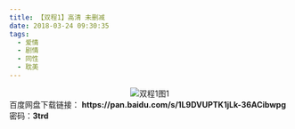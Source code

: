 ```yaml
---
title: 【双程1】高清 未删减
date: 2018-03-24 09:30:35
tags:
  - 爱情
  - 剧情
  - 同性
  - 耽美
---
```


<div align=center>
	<img src="/assets/images/a/shuang-cheng-01/1.jpg" alt="双程1图1">
</div>
<!-- more -->
百度网盘下载链接：
<b>https://pan.baidu.com/s/1L9DVUPTK1jLk-36ACibwpg</b>
密码：<b>3trd</b>
